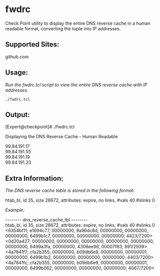 # fwdrc
Check Point utility to display the entire DNS reverse cache in a human readable format, converting the tuple into IP addresses.

## Supported Sites:
github.com

## Usage:

*Run the fwdrc.tcl script to view the entire DNS reverse cache with IP addresses.*

  `./fwdrc.tcl`

## Output:

[Expert@checkpoint]# ./fwdrc.tcl

Displaying the DNS Reverse Cache - Human Readable

99.84.191.17  
99.84.191.55  
99.84.191.19  
99.84.191.23  

## Extra Information:
*The DNS reverse cache table is stored in the following format:*  

htab_bl, id 35, size 28672, attributes: expire, no links, #vals 40 #slinks 0  

*Example:*  

-------- dns_reverse_cache_tbl --------  
htab_bl, id 35, size 28672, attributes: expire, no links, #vals 40 #slinks 0  
<6354bf11; e1694c77, 00000000, 9a96dc8d, 00000000, 00000000, 00000000, 6499b1c7, 00000000, 00000000, 00000000; 4423/7200>  
<0d20a427; 00000000, 00000000, 00000000, 00000000, 00000000, 00000000, 6499a3fa, 00000000, 4308ee98, 00007f83; 891/2939>  
<4a7841f7; cfa2b355, 00000000, b09db6e9, 00000000, 00000001, 00000000, 6499b1b2, 00000000, 00000000, 00000000; 4403/7200>  
<4a7841fc; cfa2b355, 00000000, b09db6e9, 00000000, 00000001, 00000000, 6499b062, 00000000, 00000000, 00000000; 4067/7200>  

